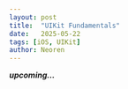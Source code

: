 ```yaml
---
layout: post
title:  "UIKit Fundamentals"
date:   2025-05-22 
tags: [iOS, UIKit]
author: Neoren
---
```

**_upcoming..._**
